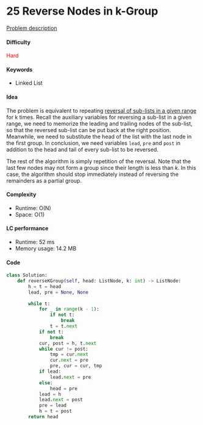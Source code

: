 25 Reverse Nodes in k-Group
=======================
[Problem description](https://leetcode.com/problems/reverse-nodes-in-k-group/)

#### Difficulty
<span style="color:red">Hard</span>

#### Keywords
- Linked List
  
#### Idea
The problem is equivalent to repeating [reversal of sub-lists in a given range](92.md) for k times. Recall the auxiliary variables for reversing a sub-list in a given range, we need to memorize the leading and trailing nodes of the sub-list, so that the reversed sub-list can be put back at the right position. Meanwhile, we need to substitute the head of the list with the last node in the first group. In conclusion, we need variables `lead`, `pre` and `post` in addition to the head and tail of every sub-list to be reversed. 

The rest of the algorithm is simply repetition of the reversal. Note that the last few nodes may not form a group since their length is less than *k*. In this case, the algorithm should stop immediately instead of reversing the remainders as a partial group. 

#### Complexity
- Runtime: O(N)
- Space: O(1)
  
#### LC performance
- Runtime: 52 ms
- Memory usage: 14.2 MB

#### Code
```python
class Solution:
    def reverseKGroup(self, head: ListNode, k: int) -> ListNode:
        h = t = head
        lead, pre = None, None
        
        while t:
            for _ in range(k - 1):
                if not t:
                    break
                t = t.next
            if not t:
                break
            cur, post = h, t.next
            while cur != post:
                tmp = cur.next
                cur.next = pre
                pre, cur = cur, tmp
            if lead:
                lead.next = pre
            else:
                head = pre
            lead = h
            lead.next = post
            pre = lead
            h = t = post
        return head
```